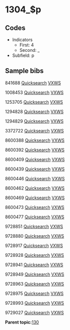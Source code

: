 # 1304\_$p

## Codes

-   Indicators
    -   First: 4
    -   Second: \_
-   Subfield: p

## Sample bibs

841688 [Quicksearch](https://search.library.yale.edu/catalog/841688) [VXWS](http://prodorbis.library.yale.edu:7014/vxws/GetHoldingsService?bibId=841688)

1008453 [Quicksearch](https://search.library.yale.edu/catalog/1008453) [VXWS](http://prodorbis.library.yale.edu:7014/vxws/GetHoldingsService?bibId=1008453)

1253705 [Quicksearch](https://search.library.yale.edu/catalog/1253705) [VXWS](http://prodorbis.library.yale.edu:7014/vxws/GetHoldingsService?bibId=1253705)

1294828 [Quicksearch](https://search.library.yale.edu/catalog/1294828) [VXWS](http://prodorbis.library.yale.edu:7014/vxws/GetHoldingsService?bibId=1294828)

1294829 [Quicksearch](https://search.library.yale.edu/catalog/1294829) [VXWS](http://prodorbis.library.yale.edu:7014/vxws/GetHoldingsService?bibId=1294829)

3372722 [Quicksearch](https://search.library.yale.edu/catalog/3372722) [VXWS](http://prodorbis.library.yale.edu:7014/vxws/GetHoldingsService?bibId=3372722)

8600388 [Quicksearch](https://search.library.yale.edu/catalog/8600388) [VXWS](http://prodorbis.library.yale.edu:7014/vxws/GetHoldingsService?bibId=8600388)

8600392 [Quicksearch](https://search.library.yale.edu/catalog/8600392) [VXWS](http://prodorbis.library.yale.edu:7014/vxws/GetHoldingsService?bibId=8600392)

8600409 [Quicksearch](https://search.library.yale.edu/catalog/8600409) [VXWS](http://prodorbis.library.yale.edu:7014/vxws/GetHoldingsService?bibId=8600409)

8600439 [Quicksearch](https://search.library.yale.edu/catalog/8600439) [VXWS](http://prodorbis.library.yale.edu:7014/vxws/GetHoldingsService?bibId=8600439)

8600446 [Quicksearch](https://search.library.yale.edu/catalog/8600446) [VXWS](http://prodorbis.library.yale.edu:7014/vxws/GetHoldingsService?bibId=8600446)

8600462 [Quicksearch](https://search.library.yale.edu/catalog/8600462) [VXWS](http://prodorbis.library.yale.edu:7014/vxws/GetHoldingsService?bibId=8600462)

8600469 [Quicksearch](https://search.library.yale.edu/catalog/8600469) [VXWS](http://prodorbis.library.yale.edu:7014/vxws/GetHoldingsService?bibId=8600469)

8600473 [Quicksearch](https://search.library.yale.edu/catalog/8600473) [VXWS](http://prodorbis.library.yale.edu:7014/vxws/GetHoldingsService?bibId=8600473)

8600477 [Quicksearch](https://search.library.yale.edu/catalog/8600477) [VXWS](http://prodorbis.library.yale.edu:7014/vxws/GetHoldingsService?bibId=8600477)

9728851 [Quicksearch](https://search.library.yale.edu/catalog/9728851) [VXWS](http://prodorbis.library.yale.edu:7014/vxws/GetHoldingsService?bibId=9728851)

9728880 [Quicksearch](https://search.library.yale.edu/catalog/9728880) [VXWS](http://prodorbis.library.yale.edu:7014/vxws/GetHoldingsService?bibId=9728880)

9728917 [Quicksearch](https://search.library.yale.edu/catalog/9728917) [VXWS](http://prodorbis.library.yale.edu:7014/vxws/GetHoldingsService?bibId=9728917)

9728928 [Quicksearch](https://search.library.yale.edu/catalog/9728928) [VXWS](http://prodorbis.library.yale.edu:7014/vxws/GetHoldingsService?bibId=9728928)

9728941 [Quicksearch](https://search.library.yale.edu/catalog/9728941) [VXWS](http://prodorbis.library.yale.edu:7014/vxws/GetHoldingsService?bibId=9728941)

9728949 [Quicksearch](https://search.library.yale.edu/catalog/9728949) [VXWS](http://prodorbis.library.yale.edu:7014/vxws/GetHoldingsService?bibId=9728949)

9728963 [Quicksearch](https://search.library.yale.edu/catalog/9728963) [VXWS](http://prodorbis.library.yale.edu:7014/vxws/GetHoldingsService?bibId=9728963)

9728975 [Quicksearch](https://search.library.yale.edu/catalog/9728975) [VXWS](http://prodorbis.library.yale.edu:7014/vxws/GetHoldingsService?bibId=9728975)

9728993 [Quicksearch](https://search.library.yale.edu/catalog/9728993) [VXWS](http://prodorbis.library.yale.edu:7014/vxws/GetHoldingsService?bibId=9728993)

9729027 [Quicksearch](https://search.library.yale.edu/catalog/9729027) [VXWS](http://prodorbis.library.yale.edu:7014/vxws/GetHoldingsService?bibId=9729027)

**Parent topic:**[130](../../tags/130/130.md)

